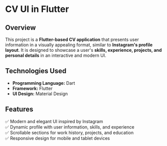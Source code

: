 # **CV UI in Flutter**  

## **Overview**  
This project is a **Flutter-based CV application** that presents user information in a visually appealing format, similar to **Instagram's profile layout**. It is designed to showcase a user's **skills, experience, projects, and personal details** in an interactive and modern UI.  

## **Technologies Used**  
- **Programming Language:** Dart  
- **Framework:** Flutter  
- **UI Design:** Material Design  

## **Features**  
✅ Modern and elegant UI inspired by Instagram  
✅ Dynamic profile with user information, skills, and experience  
✅ Scrollable sections for work history, projects, and education  
✅ Responsive design for mobile and tablet devices  
